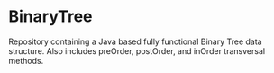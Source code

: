 # BinaryTree
Repository containing a Java based fully functional Binary Tree data structure. Also includes preOrder, postOrder, and inOrder transversal methods.
